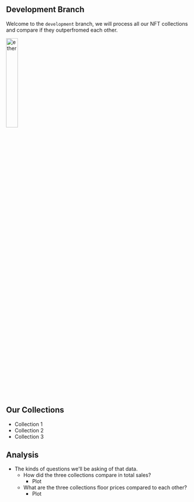 
## Development Branch

Welcome to the `development` branch, we will process all our NFT collections and compare if they outperfromed each other.

 <img src="https://c.tenor.com/-DHF1x9fLY4AAAAC/ethereum-erc20.gif" alt="ether" width="25%"/>



## Our Collections 
* Collection 1
* Collection 2
* Collection 3

## Analysis

* The kinds of questions we'll be asking of that data.
    * How did the three collections compare in total sales? 
        * Plot
    * What are the three collections floor prices compared to each other?
        * Plot